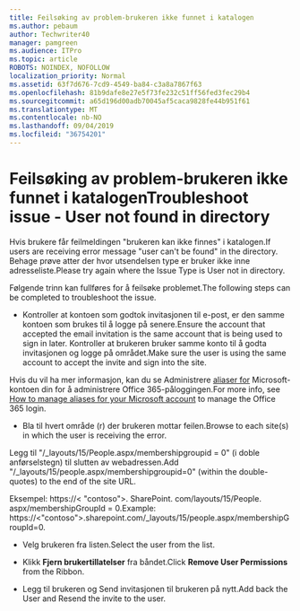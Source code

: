 ```yaml
---
title: Feilsøking av problem-brukeren ikke funnet i katalogen
ms.author: pebaum
author: Techwriter40
manager: pamgreen
ms.audience: ITPro
ms.topic: article
ROBOTS: NOINDEX, NOFOLLOW
localization_priority: Normal
ms.assetid: 63f7d676-7cd9-4549-ba84-c3a8a7867f63
ms.openlocfilehash: 81b9dafe8e27e5f73fe232c51ff56fed3fec29b4
ms.sourcegitcommit: a65d196d00adb70045af5caca9828fe44b951f61
ms.translationtype: MT
ms.contentlocale: nb-NO
ms.lasthandoff: 09/04/2019
ms.locfileid: "36754201"
---
```

# <a name="troubleshoot-issue---user-not-found-in-directory"></a><span data-ttu-id="dc258-102">Feilsøking av problem-brukeren ikke funnet i katalogen</span><span class="sxs-lookup"><span data-stu-id="dc258-102">Troubleshoot issue - User not found in directory</span></span>

<span data-ttu-id="dc258-103">Hvis brukere får feilmeldingen "brukeren kan ikke finnes" i katalogen.</span><span class="sxs-lookup"><span data-stu-id="dc258-103">If users are receiving error message "user can't be found" in the directory.</span></span> <span data-ttu-id="dc258-104">Behage prøve atter der hvor utsendelsen type er bruker ikke inne adresseliste.</span><span class="sxs-lookup"><span data-stu-id="dc258-104">Please try again where the Issue Type is User not in directory.</span></span>

<span data-ttu-id="dc258-105">Følgende trinn kan fullføres for å feilsøke problemet.</span><span class="sxs-lookup"><span data-stu-id="dc258-105">The following steps can be completed to troubleshoot the issue.</span></span>

- <span data-ttu-id="dc258-106">Kontroller at kontoen som godtok invitasjonen til e-post, er den samme kontoen som brukes til å logge på senere.</span><span class="sxs-lookup"><span data-stu-id="dc258-106">Ensure the account that accepted the email invitation is the same account that is being used to sign in later.</span></span> <span data-ttu-id="dc258-107">Kontroller at brukeren bruker samme konto til å godta invitasjonen og logge på området.</span><span class="sxs-lookup"><span data-stu-id="dc258-107">Make sure the user is using the same account to accept the invite and sign into the site.</span></span> 

<span data-ttu-id="dc258-108">Hvis du vil ha mer informasjon, kan du se Administrere [aliaser for</a> Microsoft-kontoen din for å administrere Office 365-påloggingen](https://support.microsoft.com/help/12407/microsoft-account-how-to-manage-aliases).</span><span class="sxs-lookup"><span data-stu-id="dc258-108">For more info, see [How to manage aliases for your Microsoft account</a> to manage the Office 365 login](https://support.microsoft.com/help/12407/microsoft-account-how-to-manage-aliases).</span></span> 

- <span data-ttu-id="dc258-109">Bla til hvert område (r) der brukeren mottar feilen.</span><span class="sxs-lookup"><span data-stu-id="dc258-109">Browse to each site(s) in which the user is receiving the error.</span></span> 

<span data-ttu-id="dc258-110">Legg til "/_layouts/15/People.aspx/membershipgroupid = 0" (i doble anførselstegn) til slutten av webadressen.</span><span class="sxs-lookup"><span data-stu-id="dc258-110">Add "/_layouts/15/people.aspx/membershipgroupid=0" (within the double-quotes) to the end of the site URL.</span></span> 

<span data-ttu-id="dc258-111">Eksempel: https://< "contoso">. SharePoint. com/layouts/15/People. aspx/membershipGroupId = 0.</span><span class="sxs-lookup"><span data-stu-id="dc258-111">Example: https://<"contoso">.sharepoint.com/_layouts/15/people.aspx/membershipGroupId=0.</span></span>

- <span data-ttu-id="dc258-112">Velg brukeren fra listen.</span><span class="sxs-lookup"><span data-stu-id="dc258-112">Select the user from the list.</span></span>

- <span data-ttu-id="dc258-113">Klikk **Fjern brukertillatelser** fra båndet.</span><span class="sxs-lookup"><span data-stu-id="dc258-113">Click **Remove User Permissions** from the Ribbon.</span></span> 
-  <span data-ttu-id="dc258-114">Legg til brukeren og Send invitasjonen til brukeren på nytt.</span><span class="sxs-lookup"><span data-stu-id="dc258-114">Add back the User and Resend the invite to the user.</span></span>

